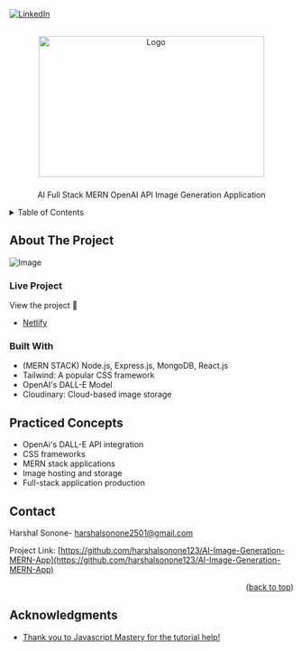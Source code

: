 <a name="readme-top"></a>

[![LinkedIn][linkedin-shield]](https://www.linkedin.com/in/harshal-sonone-a41047204/)

<!-- PROJECT LOGO -->
<br />
<div align="center">
  <a href="https://github.com/harshalsonone123/AI-Image-Generation-MERN-App">
    <img src="https://images.nightcafe.studio//assets/tdraw-girl.jpg?tr=w-1200,c-at_max" alt="Logo" width="400" height="250">
  </a>

<h3 align="center"></h3>

  <p align="center">
    AI Full Stack MERN OpenAI API Image Generation Application
    <br />
  </p>
</div>

<!-- TABLE OF CONTENTS -->
<details>
  <summary>Table of Contents</summary>
  <ol>
    <li>
      <a href="#about-the-project">About The Project</a>
      <ul>
        <li><a href="#live-project">Live Project</a></li>
        <li><a href="#built-with">Built With</a></li>
      </ul>
    </li>
    <li><a href="#Practiced-Concepts">Practiced Concepts</a></li>
    <li><a href="#contact">Contact</a></li>
    <li><a href="#acknowledgments">Acknowledgments</a></li>
  </ol>
</details>

<!-- ABOUT THE PROJECT -->

## About The Project

![ Image](https://i.imgur.com/es6vSI1.png)

### Live Project

View the project 🎉

- [Netlify](https://forey-ai-mern.netlify.app/)

### Built With

- (MERN STACK) Node.js, Express.js, MongoDB, React.js
- Tailwind: A popular CSS framework
- OpenAI's DALL-E Model
- Cloudinary: Cloud-based image storage

<!-- USAGE EXAMPLES -->

## Practiced Concepts

- OpenAi's DALL-E API integration
- CSS frameworks
- MERN stack applications
- Image hosting and storage
- Full-stack application production

<!-- CONTACT -->

## Contact

Harshal Sonone- harshalsonone2501@gmail.com

Project Link: [https://github.com/harshalsonone123/AI-Image-Generation-MERN-App](https://github.com/harshalsonone123/AI-Image-Generation-MERN-App)

<p align="right">(<a href="#readme-top">back to top</a>)</p>

<!-- ACKNOWLEDGMENTS -->

## Acknowledgments

- [Thank you to Javascript Mastery for the tutorial help!](https://www.jsmastery.pro/)

[contributors-shield]: https://img.shields.io/github/contributors/foreycodes/GPT3-React-Website.svg?style=for-the-badge
[contributors-url]: https://github.com/foreycodes/GPT3-React-Website/graphs/contributors
[forks-shield]: https://img.shields.io/github/forks/foreycodes/GPT3-React-Website.svg?style=for-the-badge
[forks-url]: https://github.com/foreycodes/GPT3-React-Website/network/members
[stars-shield]: https://img.shields.io/github/stars/foreycodes/GPT3-React-Website.svg?style=for-the-badge
[stars-url]: https://github.com/foreycodes/GPT3-React-Website/stargazers
[issues-shield]: https://img.shields.io/github/issues/foreycodes/GPT3-React-Website.svg?style=for-the-badge
[issues-url]: https://github.com/foreycodes/GPT3-React-Website/issues
[license-shield]: https://img.shields.io/github/license/foreycodes/GPT3-React-Website.svg?style=for-the-badge
[license-url]: https://github.com/foreycodes/GPT3-React-Website/blob/master/LICENSE.txt
[linkedin-shield]: https://img.shields.io/badge/-LinkedIn-black.svg?style=for-the-badge&logo=linkedin&colorB=555
[linkedin-url]: https://linkedin.com/in/eforrester01
[product-screenshot]: images/screenshot.png
[Next.js]: https://img.shields.io/badge/next.js-000000?style=for-the-badge&logo=nextdotjs&logoColor=white
[Next-url]: https://nextjs.org/
[React.js]: https://img.shields.io/badge/React-20232A?style=for-the-badge&logo=react&logoColor=61DAFB
[React-url]: https://reactjs.org/
[Vue.js]: https://img.shields.io/badge/Vue.js-35495E?style=for-the-badge&logo=vuedotjs&logoColor=4FC08D
[Vue-url]: https://vuejs.org/
[Angular.io]: https://img.shields.io/badge/Angular-DD0031?style=for-the-badge&logo=angular&logoColor=white
[Angular-url]: https://angular.io/
[Svelte.dev]: https://img.shields.io/badge/Svelte-4A4A55?style=for-the-badge&logo=svelte&logoColor=FF3E00
[Svelte-url]: https://svelte.dev/
[Laravel.com]: https://img.shields.io/badge/Laravel-FF2D20?style=for-the-badge&logo=laravel&logoColor=white
[Laravel-url]: https://laravel.com
[Bootstrap.com]: https://img.shields.io/badge/Bootstrap-563D7C?style=for-the-badge&logo=bootstrap&logoColor=white
[Bootstrap-url]: https://getbootstrap.com
[JQuery.com]: https://img.shields.io/badge/jQuery-0769AD?style=for-the-badge&logo=jquery&logoColor=white
[JQuery-url]: https://jquery.com
